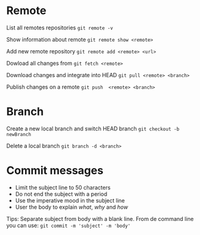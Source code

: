 # Remote

List all remotes repositories
`git remote -v`

Show information about remote
`git remote show <remote>`

Add new remote repository
`git remote add <remote> <url>`

Dowload all changes from <remote>
`git fetch <remote>`

Download changes and integrate into HEAD
`git pull <remote> <branch>`

Publish changes on a remote
`git push  <remote> <branch>`

# Branch

Create a new local branch and switch HEAD branch
`git checkout -b newBranch`

Delete a local branch
`git branch -d <branch>`

# Commit messages

- Limit the subject line to 50 characters
- Do not end the subject with a period
- Use the imperative mood in the subject line
- User the body to explain *what*, *why* and *how*

Tips: Separate subject from body with a blank line. From de command line you can use:
`git commit -m 'subject' -m 'body'`
